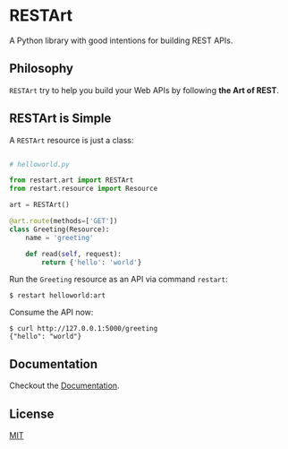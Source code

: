 # RESTArt

A Python library with good intentions for building REST APIs.


## Philosophy

`RESTArt` try to help you build your Web APIs by following **the Art of REST**.


## RESTArt is Simple

A `RESTArt` resource is just a class:

```python

# helloworld.py

from restart.art import RESTArt
from restart.resource import Resource

art = RESTArt()

@art.route(methods=['GET'])
class Greeting(Resource):
    name = 'greeting'

    def read(self, request):
        return {'hello': 'world'}

```

Run the `Greeting` resource as an API via command `restart`:

```
$ restart helloworld:art
```

Consume the API now:

```
$ curl http://127.0.0.1:5000/greeting
{"hello": "world"}
```


## Documentation

Checkout the [Documentation][1].


## License

[MIT][2]


[1]: https://restart.readthedocs.org
[2]: http://opensource.org/licenses/MIT
